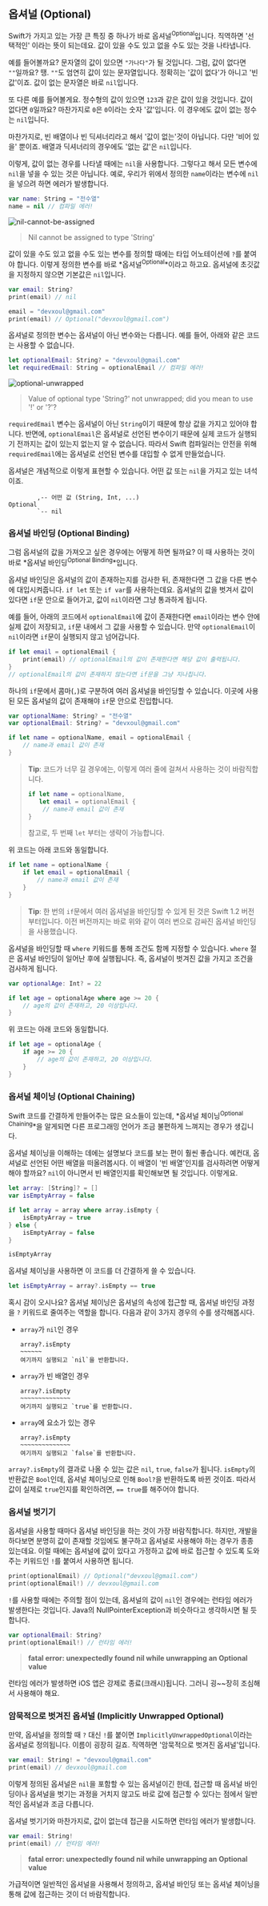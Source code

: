 ## 옵셔널 (Optional)

Swift가 가지고 있는 가장 큰 특징 중 하나가 바로 옵셔널<sup>Optional</sup>입니다. 직역하면 '선택적인' 이라는 뜻이 되는데요. 값이 있을 수도 있고 없을 수도 있는 것을 나타냅니다.

예를 들어볼까요? 문자열의 값이 있으면 `"가나다"`가 될 것입니다. 그럼, 값이 없다면 `""`일까요? 땡. `""`도 엄연히 값이 있는 문자열입니다. 정확히는 '값이 없다'가 아니고 '빈 값'이죠. 값이 없는 문자열은 바로 `nil`입니다.

또 다른 예를 들어볼게요. 정수형의 값이 있으면 `123`과 같은 값이 있을 것입니다. 값이 없다면 `0`일까요? 마찬가지로 `0`은 `0`이라는 숫자 '값'입니다. 이 경우에도 값이 없는 정수는 `nil`입니다.

마찬가지로, 빈 배열이나 빈 딕셔너리라고 해서 '값이 없는'것이 아닙니다. 다만 '비어 있을' 뿐이죠. 배열과 딕셔너리의 경우에도 '없는 값'은 `nil`입니다.

이렇게, 값이 없는 경우를 나타낼 때에는 `nil`을 사용합니다. 그렇다고 해서 모든 변수에 `nil`을 넣을 수 있는 것은 아닙니다. 예로, 우리가 위에서 정의한 `name`이라는 변수에 `nil`을 넣으려 하면 에러가 발생합니다.

```swift
var name: String = "전수열"
name = nil // 컴파일 에러!
```

![nil-cannot-be-assigned](../images/Chapter-2/nil-cannot-be-assigned.png)

> Nil cannot be assigned to type 'String'

값이 있을 수도 있고 없을 수도 있는 변수를 정의할 때에는 타입 어노테이션에 `?`를 붙여야 합니다. 이렇게 정의한 변수를 바로 *옵셔널<sup>Optional</sup>*이라고 하고요. 옵셔널에 초깃값을 지정하지 않으면 기본값은 `nil`입니다.

```swift
var email: String?
print(email) // nil

email = "devxoul@gmail.com"
print(email) // Optional("devxoul@gmail.com")
```

옵셔널로 정의한 변수는 옵셔널이 아닌 변수와는 다릅니다. 예를 들어, 아래와 같은 코드는 사용할 수 없습니다.

```swift
let optionalEmail: String? = "devxoul@gmail.com"
let requiredEmail: String = optionalEmail // 컴파일 에러!
```

![optional-unwrapped](../images/Chapter-2/optional-unwrapped.png)

> Value of optional type 'String?' not unwrapped; did you mean to use '!' or '?'?

`requiredEmail` 변수는  옵셔널이 아닌 `String`이기 때문에 항상 값을 가지고 있어야 합니다. 반면에, `optionalEmail`은 옵셔널로 선언된 변수이기 때문에 실제 코드가 실행되기 전까지는 값이 있는지 없는지 알 수 없습니다. 따라서 Swift 컴파일러는 안전을 위해 `requiredEmail`에는 옵셔널로 선언된 변수를 대입할 수 없게 만들었습니다.

옵셔널은 개념적으로 이렇게 표현할 수 있습니다. 어떤 값 또는 `nil`을 가지고 있는 녀석이죠.

```
        ,-- 어떤 값 (String, Int, ...)
Optional
        `-- nil
```

### 옵셔널 바인딩 (Optional Binding)

그럼 옵셔널의 값을 가져오고 싶은 경우에는 어떻게 하면 될까요? 이 때 사용하는 것이 바로 *옵셔널 바인딩<sup>Optional Binding</sup>*입니다.

옵셔널 바인딩은 옵셔널의 값이 존재하는지를 검사한 뒤, 존재한다면 그 값을 다른 변수에 대입시켜줍니다. `if let` 또는 `if var`를 사용하는데요. 옵셔널의 값을 벗겨서 값이 있다면 `if`문 안으로 들어가고, 값이 `nil`이라면 그냥 통과하게 됩니다.

예를 들어, 아래의 코드에서 `optionalEmail`에 값이 존재한다면 `email`이라는 변수 안에 실제 값이 저장되고, `if`문 내에서 그 값을 사용할 수 있습니다. 만약 `optionalEmail`이 `nil`이라면 `if`문이 실행되지 않고 넘어갑니다.

```swift
if let email = optionalEmail {
    print(email) // optionalEmail의 값이 존재한다면 해당 값이 출력됩니다.
}
// optionalEmail의 값이 존재하지 않는다면 if문을 그냥 지나칩니다.
```

하나의 `if`문에서 콤마(`,`)로 구분하여 여러 옵셔널을 바인딩할 수 있습니다. 이곳에 사용된 모든 옵셔널의 값이 존재해야 `if`문 안으로 진입합니다.

```swift
var optionalName: String? = "전수열"
var optionalEmail: String? = "devxoul@gmail.com"

if let name = optionalName, email = optionalEmail {
    // name과 email 값이 존재
}
```

> **Tip**: 코드가 너무 길 경우에는, 이렇게 여러 줄에 걸쳐서 사용하는 것이 바람직합니다.
>
> ```swift
> if let name = optionalName,
>    let email = optionalEmail {
>     // name과 email 값이 존재
> }
> ```
> 
> 참고로, 두 번째 `let` 부터는 생략이 가능합니다.

위 코드는 아래 코드와 동일합니다.

```swift
if let name = optionalName {
    if let email = optionalEmail {
        // name과 email 값이 존재
    }
}
```

> **Tip**: 한 번의 `if`문에서 여러 옵셔널을 바인딩할 수 있게 된 것은 Swift 1.2 버전부터입니다. 이전 버전까지는 바로 위와 같이 여러 번으로 감싸진 옵셔널 바인딩을 사용했습니다.

옵셔널을 바인딩할 때 `where` 키워드를 통해 조건도 함께 지정할 수 있습니다. `where` 절은 옵셔널 바인딩이 일어난 후에 실행됩니다. 즉, 옵셔널이 벗겨진 값을 가지고 조건을 검사하게 됩니다.

```swift
var optionalAge: Int? = 22

if let age = optionalAge where age >= 20 {
    // age의 값이 존재하고, 20 이상입니다.
}
```

위 코드는 아래 코드와 동일합니다.

```swift
if let age = optionalAge {
    if age >= 20 {
        // age의 값이 존재하고, 20 이상입니다.
    }
}
```

### 옵셔널 체이닝 (Optional Chaining)

Swift 코드를 간결하게 만들어주는 많은 요소들이 있는데, *옵셔널 체이닝<sup>Optional Chaining</sup>*을 알게되면 다른 프로그래밍 언어가 조금 불편하게 느껴지는 경우가 생깁니다.

옵셔널 체이닝을 이해하는 데에는 설명보다 코드를 보는 편이 훨씬 좋습니다. 예컨대, 옵셔널로 선언된 어떤 배열을 떠올려봅시다. 이 배열이 '빈 배열'인지를 검사하려면 어떻게 해야 할까요? `nil`이 아니면서 빈 배열인지를 확인해보면 될 것입니다. 이렇게요.

```swift
let array: [String]? = []
var isEmptyArray = false

if let array = array where array.isEmpty {
    isEmptyArray = true
} else {
    isEmptyArray = false
}

isEmptyArray
```

옵셔널 체이닝을 사용하면 이 코드를 더 간결하게 쓸 수 있습니다.

```swift
let isEmptyArray = array?.isEmpty == true
```

혹시 감이 오시나요? 옵셔널 체이닝은 옵셔널의 속성에 접근할 때, 옵셔널 바인딩 과정을 `?` 키워드로 줄여주는 역할을 합니다. 다음과 같이 3가지 경우의 수를 생각해봅시다.

- `array`가 `nil`인 경우

    ```
    array?.isEmpty
    ~~~~~~
    여기까지 실행되고 `nil`을 반환합니다.
    ```

- `array`가 빈 배열인 경우

    ```
    array?.isEmpty
    ~~~~~~~~~~~~~~
    여기까지 실행되고 `true`를 반환합니다.
    ```

- `array`에 요소가 있는 경우

    ```
    array?.isEmpty
    ~~~~~~~~~~~~~~
    여기까지 실행되고 `false`를 반환합니다.
    ```

`array?.isEmpty`의 결과로 나올 수 있는 값은 `nil`, `true`, `false`가 됩니다. `isEmpty`의 반환값은 `Bool`인데, 옵셔널 체이닝으로 인해 `Bool?`을 반환하도록 바뀐 것이죠. 따라서 값이 실제로 `true`인지를 확인하려면, `== true`를 해주어야 합니다.

### 옵셔널 벗기기

옵셔널을 사용할 때마다 옵셔널 바인딩을 하는 것이 가장 바람직합니다. 하지만, 개발을 하다보면 분명히 값이 존재할 것임에도 불구하고 옵셔널로 사용해야 하는 경우가 종종 있는데요. 이럴 때에는 옵셔널에 값이 있다고 가정하고 값에 바로 접근할 수 있도록 도와주는 키워드인 `!`를 붙여서 사용하면 됩니다.

```swift
print(optionalEmail) // Optional("devxoul@gmail.com")
print(optionalEmail!) // devxoul@gmail.com
```

`!`를 사용할 때에는 주의할 점이 있는데, 옵셔널의 값이 `nil`인 경우에는 런타임 에러가 발생한다는 것입니다. Java의 NullPointerException과 비슷하다고 생각하시면 될 듯 합니다.

```swift
var optionalEmail: String?
print(optionalEmail!) // 런타임 에러!
```

> **fatal error: unexpectedly found nil while unwrapping an Optional value**

런타임 에러가 발생하면 iOS 앱은 강제로 종료(크래시)됩니다. 그러니 굉~~장히 조심해서 사용해야 해요.

### 암묵적으로 벗겨진 옵셔널 (Implicitly Unwrapped Optional)

만약, 옵셔널을 정의할 때 `?` 대신 `!`를 붙이면 `ImplicitlyUnwrappedOptional`이라는 옵셔널로 정의됩니다. 이름이 굉장히 길죠. 직역하면 '암묵적으로 벗겨진 옵셔널'입니다.

```swift
var email: String! = "devxoul@gmail.com"
print(email) // devxoul@gmail.com
```

이렇게 정의된 옵셔널은 `nil`을 포함할 수 있는 옵셔널이긴 한데, 접근할 때 옵셔널 바인딩이나 옵셔널을 벗기는 과정을 거치지 않고도 바로 값에 접근할 수 있다는 점에서 일반적인 옵셔널과 조금 다릅니다.

옵셔널 벗기기와 마찬가지로, 값이 없는데 접근을 시도하면 런타임 에러가 발생합니다.

```swift
var email: String!
print(email) // 런타임 에러!
```

> **fatal error: unexpectedly found nil while unwrapping an Optional value**

가급적이면 일반적인 옵셔널을 사용해서 정의하고, 옵셔널 바인딩 또는 옵셔널 체이닝을 통해 값에 접근하는 것이 더 바람직합니다.
